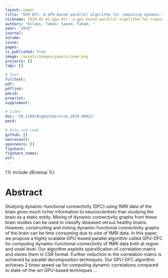 ```yaml
---
layout: paper
title: "GPU-DFC: A GPU-based parallel algorithm for computing dynamic-functional connectivity of big fMRI data"
nickname: 2019-01-01-gpu-dfc--a-gpu-based-parallel-algorithm-for-computing-dynamic-functional-connectivity-of-big-fmri-data
authors: "Eslami, Taban; Saeed, Fahad; "
year: "2019"
journal: 
volume: 
issue:
pages: 
is_published: True
image: /assets/images/papers/ieee.png
projects: []
tags: []

# Text
fulltext:
pdf:
pdflink:
pmcid:
preprint: 
supplement:

# Links
doi: "10.1109/BigDataService.2019.00022"
pmid:

# Data and code
github: []
neurovault:
openneuro: []
figshare:
figshare_names:
osf:
---
```

{% include JB/setup %}

# Abstract

Studying dynamic-functional connectivity (DFC) using fMRI data of the brain gives much richer information to neuroscientists than studying the brain as a static entity. Mining of dynamic connectivity graphs from these brain studies can be used to classify diseased versus healthy brains. However, constructing and mining dynamic-functional connectivity graphs of the brain can be time consuming due to size of fMRI data. In this paper, we propose a highly scalable GPU-based parallel algorithm called GPU-DFC for computing dynamic-functional connectivity of fMRI data both at region and voxel level. Our algorithm exploits sparsification of correlation matrix and stores them in CSR format. Further reduction in the correlation matrix is achieved by parallel decomposition techniques. Our GPU-DFC algorithm achieves 2 times speed-up for computing dynamic correlations compared to state-of-the-art GPU-based techniques …
